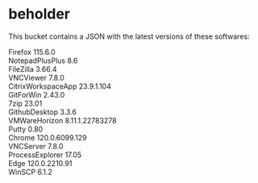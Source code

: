 # beholder
This bucket contains a JSON with the latest versions of these softwares:

Firefox            115.6.0          
NotepadPlusPlus    8.6              
FileZilla          3.66.4           
VNCViewer          7.8.0            
CitrixWorkspaceApp 23.9.1.104       
GitForWin          2.43.0           
7zip               23.01            
GithubDesktop      3.3.6            
VMWareHorizon      8.11.1.22783278  
Putty              0.80             
Chrome             120.0.6099.129   
VNCServer          7.8.0            
ProcessExplorer    17.05            
Edge               120.0.2210.91    
WinSCP             6.1.2            



